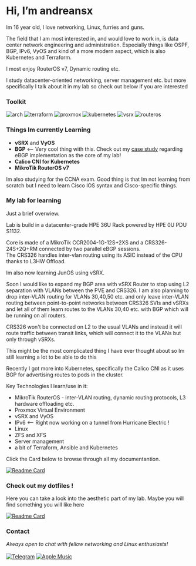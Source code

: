 # Hi, I’m andreansx 

Im 16 year old, I love networking, Linux, furries and guns.  

The field that I am most interested in, and would love to work in, is data center network engineering and administration. Especially things like OSPF, BGP, IPv6, VyOS and kind of a more modern aspect, which is also Kubernetes and Terraform.   

I most enjoy RouterOS v7, Dynamic routing etc.  

I study datacenter-oriented networking, server management etc. but more specifically I talk about it in my lab so check out below if you are interested

### Toolkit

<div align=“center”>

![arch](https://img.shields.io/badge/arch-2B0948?style=for-the-badge&logo=archlinux&logoSize=auto&logoColor=white)
![terraform](https://img.shields.io/badge/terraform-4C1B45?style=for-the-badge&logo=terraform&logoColor=white&logoSize=auto)
![proxmox](https://img.shields.io/badge/proxmox-6C2E43?style=for-the-badge&logo=proxmox&logoColor=white&logoSize=auto)
![kubernetes](https://img.shields.io/badge/kubernetes-8D4040?style=for-the-badge&logo=kubernetes&logoColor=white&logoSize=auto)
![vsrx](https://img.shields.io/badge/vSRX-AD533E?style=for-the-badge&logo=juniper-networks&logoColor=white&logoSize=auto)
![routeros](https://img.shields.io/badge/routeros-CE653B?style=for-the-badge&logo=mikrotik&logoColor=white&logoSize=auto)

</div>

### Things Im currently Learning

* **vSRX** and **VyOS**
* **BGP** <-- Very cool thing with this. Check out my [case study](https://github.com/Andreansx/Networking-lab/tree/main/projects/12-eBGP-implementation) regarding eBGP implementation as the core of my lab!
* **Calico CNI for Kubernetes**
* **MikroTik RouterOS v7**

Im also studying for the CCNA exam. 
Good thing is that Im not learning from scratch but I need to learn Cisco IOS syntax and Cisco-specific things.  

### My lab for learning

Just a brief overwiew.

Lab is build in a datacenter-grade HPE 36U Rack powered by HPE 0U PDU S1132.  

Core is made of a MikroTik CCR2004-1G-12S+2XS and a CRS326-24S+2Q+RM connected by two parallel eBGP sessions.  
The CRS326 handles inter-vlan routing using its ASIC instead of the CPU thanks to L3HW Offload.  

Im also now learning JunOS using vSRX.

Soon I would like to expand my BGP area with vSRX Router to stop using L2 separation with VLANs between the PVE and CRS326. 
I am also planning to drop inter-VLAN routing for VLANs 30,40,50 etc. and only leave inter-VLAN routing between point-to-point networks between CRS326 SVIs and vSRXs and let all of them learn routes to the VLANs 30,40 etc. with BGP which will be running on all routers.   

CRS326 won't be connected on L2 to the usual VLANs and instead it will route traffic between transit links, which will connect it to the VLANs but only through vSRXs.

This might be the most complicated thing I have ever thought about so Im still learning a lot to be able to do this

Recently I got more into Kubernetes, specifically the Calico CNI as it uses BGP for advertising routes to pods in the cluster.

Key Technologies I learn/use in it: 
* MikroTik RouterOS - inter-VLAN routing, dynamic routing protocols, L3 hardware offloading etc. 
* Proxmox Virtual Environment
* vSRX and VyOS
* IPv6 <— Right now working on a tunnel from Hurricane Electric !
* Linux
* ZFS and XFS
* Server management
* a bit of Terraform, Ansible and Kubernetes
  
Click the Card below to browse through all my documentantion.  

[![Readme Card](https://github-readme-stats.vercel.app/api/pin/?username=andreansx&repo=networking-lab&bg_color=191921&hide_border=true&text_color=8D4040&title_color=CE653B&icon_color=AD533E&border_radius=10)](https://github.com/andreansx/networking-lab)

### Check out my dotfiles !

Here you can take a look into the aesthetic part of my lab. Maybe you will find something you will like here

[![Readme Card](https://github-readme-stats.vercel.app/api/pin/?username=andreansx&repo=dotfiles&bg_color=191921&hide_border=true&text_color=8D4040&title_color=CE653B&icon_color=AD533E&border_radius=10)](https://github.com/andreansx/dotfiles)

### Contact

<div align=“center”>

_Always open to chat with fellow networking and Linux enthusiasts!_  
</br>
[![Telegram](https://img.shields.io/badge/telegram-2B59FF?style=for-the-badge&logo=telegram&logoColor=ffffff&logoSize=auto)](https://t.me/Andrtexh)
[![Apple Music](https://img.shields.io/badge/Apple%20Music-%23FA243C?style=for-the-badge&logo=applemusic&logoSize=auto)](https://music.apple.com/profile/andreansx)

</div>
